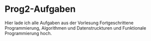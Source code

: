 # Prog2-Aufgaben

Hier lade ich alle Aufgaben aus der Vorlesung Fortgeschrittene Programmierung, Algorithmen und Datenstruckturen und Funktionale Programmierung hoch.
